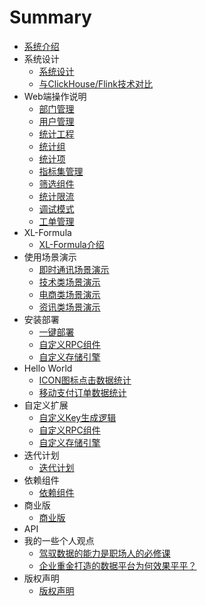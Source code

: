 # Summary

* [系统介绍](README.md)
*  系统设计
   * [系统设计](architecture/01.md)
   * [与ClickHouse/Flink技术对比](architecture/02.md)
*  Web端操作说明
   * [部门管理](Web端操作说明/部门管理.md)
   * [用户管理](Web端操作说明/用户管理.md)
   * [统计工程](Web端操作说明/统计工程.md)
   * [统计组](Web端操作说明/统计组管理.md)
   * [统计项](Web端操作说明/统计项管理.md)
   * [指标集管理](Web端操作说明/指标集管理.md)
   * [筛选组件](Web端操作说明/筛选组件.md)
   * [统计限流](Web端操作说明/统计限流.md)
   * [调试模式](Web端操作说明/调试模式.md)
   * [工单管理](Web端操作说明/工单管理.md)
*  XL-Formula
   * [XL-Formula介绍](XL-Formula/01.md)
*  使用场景演示
   * [即时通讯场景演示](scene/01.md)
   * [技术类场景演示](scene/02.md)
   * [电商类场景演示](scene/03.md)
   * [资讯类场景演示](scene/04.md)
*  安装部署
   * [一键部署](deploy/01.md)
   * [自定义RPC组件](deploy/02.md)
   * [自定义存储引擎](deploy/03.md)
*  Hello World
   * [ICON图标点击数据统计](HelloWorld/01.md)
   * [移动支付订单数据统计](HelloWorld/02.md)
*  自定义扩展
   * [自定义Key生成逻辑](extend/01.md)
   * [自定义RPC组件](extend/02.md)
   * [自定义存储引擎](extend/03.md)
*  迭代计划
   * [迭代计划](迭代计划/迭代计划.md)
*  依赖组件
   * [依赖组件](依赖组件/依赖组件.md)
*  商业版
   * [商业版](商业版/商业版.md)
*  API
*  我的一些个人观点
   * [驾驭数据的能力是职场人的必修课](opinion/01.md)
   * [企业重金打造的数据平台为何效果平平？](opinion/02.md)
*  版权声明
   * [版权声明](copyright/01.md)